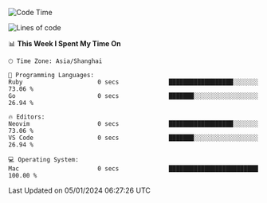 <!--START_SECTION:waka-->
![Code Time](http://img.shields.io/badge/Code%20Time-1%2C767%20hrs%2053%20mins-blue)

![Lines of code](https://img.shields.io/badge/From%20Hello%20World%20I%27ve%20Written-287.3%20thousand%20lines%20of%20code-blue)

📊 **This Week I Spent My Time On** 

```text
🕑︎ Time Zone: Asia/Shanghai

💬 Programming Languages: 
Ruby                     0 secs              ██████████████████░░░░░░░   73.06 % 
Go                       0 secs              ███████░░░░░░░░░░░░░░░░░░   26.94 % 

🔥 Editors: 
Neovim                   0 secs              ██████████████████░░░░░░░   73.06 % 
VS Code                  0 secs              ███████░░░░░░░░░░░░░░░░░░   26.94 % 

💻 Operating System: 
Mac                      0 secs              █████████████████████████   100.00 % 
```


 Last Updated on 05/01/2024 06:27:26 UTC
<!--END_SECTION:waka-->
